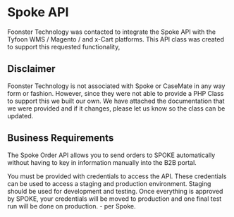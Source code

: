 # Spoke API

Foonster Technology was contacted to integrate the Spoke API with the Tyfoon WMS / Magento / and x-Cart platforms.    This API class was created to support this requested functionality, 

## Disclaimer

Foonster Technology is not associated with Spoke or CaseMate in any way form or fashion.  However, since they were not able to provide a PHP Class to support this we built our own.  We have attached the documentation that we were provided and if it changes, please let us know so the class can be updated.

## Business Requirements

The Spoke Order API allows you to send orders to SPOKE automatically without having to key in information manually into the B2B portal.

You must be provided with credentials to access the API. These credentials can be used to access a staging and production environment. Staging should be used for development and testing. Once everything is approved by SPOKE, your credentials will be moved to production and one final test run will be done on production. - per Spoke.


